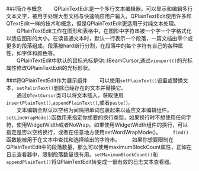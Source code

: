 ###简介与概念
&emsp;&emsp;QPlainTextEdit是一个多行文本编辑器，可以显示和编辑多行文本文字，被用于处理大型文档与快速响应用户输入。QPlainTextEdit使用许多和QTextEdit一样的技术和概念，但是QPlainTextEdit更适用于对纯文本处理。  
&emsp;&emsp;QPlainTextEdit工作在图形和表格中，在图形中字符串被一个字一个字格式化以适应图形的大小。在读普通文本时，默认一行表示一个段落，一篇文档由零个或更多的段落组成。段落被hard断行分割，在段落中的每个字符有自己的各种属性，如字体和颜色等。  
&emsp;&emsp;QPlainTextEdit中默认的鼠标光标是Qt::IBeamCursor,通过`viewport()`的光标属性修改QPlainTextEdit的光标形状。

###将QPlainTextEdit作为展示组件
&emsp;&emsp;可以使用`setPlainText()`设置或替换文本，`setPalinText()`删除已经存在的文本并替换它。  
&emsp;&emsp;通过`QTextCursor`类可以将文本插入，获取使用`insertPlainText()`,`appendPlainText()`,或者`paste()`。  
&emsp;&emsp;文本编辑会默认以空格为间隔把单词包裹起来以适应文本编辑组件。`setLineWrapMode()`函数用来指定你想要的换行类型，如果换行时不想使用任何字符，使用WidgetWidth或者NoWrap。如果使用WidgetWidth组件的换行，可以指定是否以空格换行，或者在任意地方使用setWordWrapMode()。
&emsp;&emsp;`find()`函数能被用于在文本中查找和选择给出的字符串。
&emsp;&emsp;如果你想要限制在QPlainTextEdit中的段落数量，那么可以使用maximumBlockCount属性，正如在日志查看器中，限制段落数量很有用。`setMaximumBlockCount()`和`appendPlainText()`将QPlainTextEdit转变成一很有效的日志文本查看器。